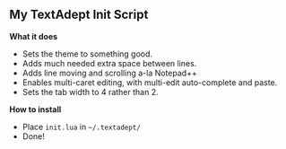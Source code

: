 ## My TextAdept Init Script
**What it does**
* Sets the theme to something good.
* Adds much needed extra space between lines.
* Adds line moving and scrolling a-la Notepad++
* Enables multi-caret editing, with multi-edit auto-complete and paste.
* Sets the tab width to 4 rather than 2.

**How to install**
* Place `init.lua` in `~/.textadept/`
* Done!

